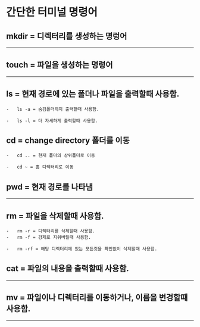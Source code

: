 # 간단한 터미널 명령어

## mkdir = 디렉터리를 생성하는 명렁어

---

## touch = 파일을 생성하는 명령어

---

## ls = 현재 경로에 있는 폴더나 파일을 출력할때 사용함.

    -   ls -a = 숨김폴더까지 출력할때 사용함.

    -   ls -l = 더 자세하게 출력할때 사용함.

## cd = change directory 폴더를 이동

    -   cd .. = 현재 폴더의 상위폴더로 이동

    -   cd ~ = 홈 디렉터리로 이동

## pwd = 현재 경로를 나타냄

---

## rm = 파일을 삭제할때 사용함.

    -   rm -r = 디렉터리를 삭제할때 사용함.
    -   rm -f = 강제로 지워버릴때 사용함.

    -   rm -rf = 해당 디렉터리에 있는 모든것을 확인없이 삭제할때 사용함.

## cat = 파일의 내용을 출력할때 사용함.

---

## mv = 파일이나 디렉터리를 이동하거나, 이름을 변경할때 사용함.

---
